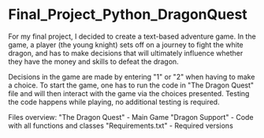 # Final_Project_Python_DragonQuest

For my final project, I decided to create a text-based adventure game. 
In the game, a player (the young knight) sets off on a journey to fight the white dragon, 
and has to make decisions that will ultimately influence whether they have the money and skills to defeat the dragon. 

Decisions in the game are made by entering "1" or "2" when having to make a choice. 
To start the game, one has to run the code in "The Dragon Quest" file 
and will then interact with the game via the choices presented.
Testing the code happens while playing, no additional testing is required.

Files overview:
"The Dragon Quest" - Main Game
"Dragon Support" - Code with all functions and classes
"Requirements.txt" - Required versions